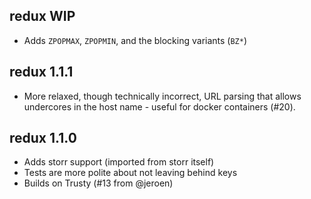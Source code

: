 ## redux WIP

* Adds `ZPOPMAX`, `ZPOPMIN`, and the blocking variants (`BZ*`)

## redux 1.1.1

* More relaxed, though technically incorrect, URL parsing that allows undercores in the host name - useful for docker containers (#20).

## redux 1.1.0

* Adds storr support (imported from storr itself)
* Tests are more polite about not leaving behind keys
* Builds on Trusty (#13 from @jeroen)

